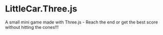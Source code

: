 # LittleCar.Three.js
A small mini game made with Three.js - Reach the end or get the best score without hitting the cones!!!
